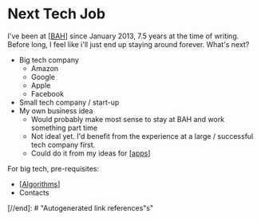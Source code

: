 # Next Tech Job

I've been at [[BAH]] since January 2013, 7.5 years at the time of writing. Before long, I feel like i'll just end up staying around forever. What's next?

- Big tech company
  - Amazon
  - Google
  - Apple
  - Facebook
- Small tech company / start-up
- My own business idea
  - Would probably make most sense to stay at BAH and work something part time
  - Not ideal yet. I'd benefit from the experience at a large / successful tech company first.
  - Could do it from my ideas for [[apps]]

For big tech, pre-requisites:

- [[Algorithms]]
- Contacts

[//begin]: # "Autogenerated link references for markdown compatibility"
[BAH]: bah "BAH"
[apps]: apps "Apps"
[Algorithms]: algorithms "Algorithms"
[//end]: # "Autogenerated link references"s"
